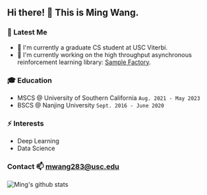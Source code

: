 ## Hi there! 👋 This is Ming Wang.

### 👀 Latest Me

- 🔭 I'm currently a graduate CS student at USC Viterbi. 
- 🌱 I'm currently working on the high throughput asynchronous reinforcement learning library: [Sample Factory](https://github.com/alex-petrenko/sample-factory).

### :mortar_board: Education
- MSCS @ University of Southern California `Aug. 2021 - May 2023`
- BSCS @ Nanjing University `Sept. 2016 - June 2020`

### ⚡ Interests
- Deep Learning
- Data Science

### Contact 📫 mwang283@usc.edu

![Ming's github stats](https://github-readme-stats.vercel.app/api?username=wmFrank&show_icons=true&theme=tokyonight)

<!--
**wmFrank/wmFrank** is a ✨ _special_ ✨ repository because its `README.md` (this file) appears on your GitHub profile.

Here are some ideas to get you started:

- 🔭 I’m currently working on ...
- 🌱 I’m currently learning ...
- 👯 I’m looking to collaborate on ...
- 🤔 I’m looking for help with ...
- 💬 Ask me about ...
- 📫 How to reach me: ...
- 😄 Pronouns: ...
- ⚡ Fun fact: ...
-->
